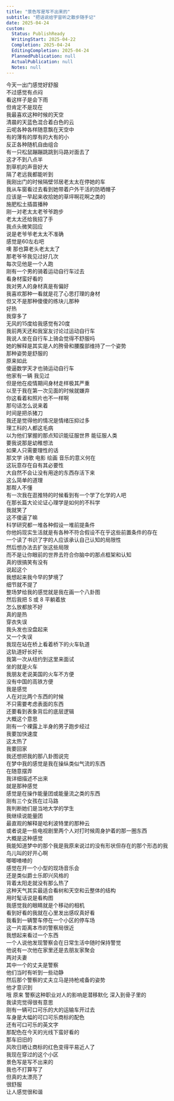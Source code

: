 ```yaml
---      
title: "景色写是写不出来的"      
subtitle: "把话说给宇宙听之散步随手记"      
date: 2025-04-24      
custom:      
  Status: PublishReady      
  WritingStart: 2025-04-22      
  Completion: 2025-04-24      
  EditingCompletion: 2025-04-24      
  PlannedPublication: null      
  ActualPublication: null      
  Notes: null      
---          
```

今天一出门感觉好舒服        
不过感觉有点闷        
看这样子是会下雨        
但肯定不是现在          
我最喜欢这种时候的天空        
清晨的天蓝色混合着白色的云        
云呢各种各样随意飘在天空中        
有的薄有的厚有的大有的小        
反正各种随机自由组合          
有一只松鼠蹦蹦跳跳到马路对面去了        
这才不到八点半        
割草机的声音好大        
隔了老远我都能听到          
我刚出门的时候隔壁邻居老太太在停她的车        
我从车窗看过去看到她带着户外干活的防晒帽子        
应该是一早起来收拾她的草坪啊花啊之类的        
施肥松土插苗播种          
刚一对老太太老爷爷跑步        
老太太还给我招了手        
我点头微笑回应        
说是老爷爷老太太不准确        
感觉是60左右吧        
噢 那也算老头老太太了          
那老爷爷我见过好几次        
每次见他是一个人跑          
刚有一个男的骑着运动自行车过去        
看身材蛮好看的        
我对男人的身材真是有偏好        
我喜欢那种一看就是花了心思打理的身材        
但又不是那种傻傻的练块儿那种          
好热        
我穿多了        
无风的15度给我感觉有20度          
我前两天还和我室友讨论过运动自行车        
我说人坐在自行车上骑会觉得不舒服吗        
她的解释是其实是人的胯骨和腰腹部维持了一个姿势        
那种姿势是舒服的        
原来如此          
傻逼数学天才也骑运动自行车        
他家有一辆 我见过        
但是他在疫情期间身材走样极其严重        
以至于我在第一次见面的时候就嫌弃        
你这看着和照片也不一样啊          
那句话怎么说来着        
时间是把杀猪刀        
我还是觉得他的情况是情绪压抑过多        
理工科的人都这毛病        
以为他们掌握的那点知识能征服世界 能征服人类        
要我说那是幼稚想法        
如果人只需要理性的话        
那文学 诗歌 电影 绘画 音乐的意义何在        
这玩意存在自有其必要性        
大自然不会让没有用途的东西存活下来        
这么简单的道理        
那帮人不懂          
有一次我在逛推特的时候看到有一个学了化学的人吧        
在那长篇大论论证心理学是如何的不科学        
我就笑了        
这不傻逼了嘛        
科学研究都一堆各种假设一堆前提条件        
你他妈现实生活就是有各种不符合假设不在乎这些前置条件的存在        
一个读了书识了字的人应该承认自己认知的局限性        
然后想办法去扩张这些局限        
而不是让你眼前的世界去符合你脑中的那点框架和认知        
真的很搞笑有没有          
说起这个        
我想起来我今早的梦境了        
细节就不提了        
整场梦给我的感觉就是我在画一个八卦图        
然后我把 S 或 8 平躺着放        
怎么放都放不好          
真的是热        
穿衣失误        
我头发也没盘起来        
又一个失误        
我现在站在桥上看着桥下的火车轨道        
这轨道好长好长        
我第一次从纽约到这里来面试        
坐的就是火车          
我朋友老说美国的火车不方便        
没有中国的高铁方便        
我是感觉        
人在对比两个东西的时候        
不只需要考虑表面的东西        
还要看到表象背后的底层逻辑        
大概这个意思          
刚有一个裸露上半身的男子跑步经过        
我要加快速度        
这太热了        
我要回家          
我还想把我的那八卦图说完        
在梦中我的感觉是我在操纵类似气流的东西        
在随意摆弄        
我详细描述不出来        
就是那种感觉        
感觉是在操作能量团或能量流之类的东西          
刚有三个女孩在过马路        
我判断她们是当地大学的学生          
我继续说能量团        
最直观的解释是哈利波特里的那种云        
或者说是一些电视剧里两个人对打时候周身护着的那一圈东西        
大概是这种感觉        
我能知道梦中的那个我是我原来说过的没有形状但存在的那个形态的我          
鸟儿叫的好开心啊        
唧唧喳喳的        
感觉在开一个小型的现场音乐会        
还是类似爵士乐即兴风格的        
背着太阳走就没有那么热了          
这种天气其实最适合看树和天空和云整体的结构        
用时髦话说是看构图        
我感觉我的眼睛就是个移动的相机        
看到好看的我就在心里发出感叹真好看          
我看到一辆警车停在一个小区的停车场          
这一片距离本市的警察局很近          
我想起来看过一个东西        
一个人说他发现警察会在日常生活中随时保持警觉        
他说有一次他在家里还是去朋友家聚会        
两对夫妻        
其中一个的丈夫是警察        
他们当时有听到一些动静        
然后那个警察的丈夫立马是持枪戒备的姿势        
他才意识到        
哦 原来 警察这种职业对人的影响是潜移默化 深入到骨子里的        
我读完觉得很有意思          
刚有一辆可口可乐的大的运输车开过去        
车身是大幅的可口可乐商标的配色        
还有可口可乐的英文字        
那配色在今天的光线下蛮好看的        
那车旧旧的        
风吹日晒让商标的红色变得平易近人了          
我现在穿过的这个小区        
景色写是写不出来的        
我也不打算写了        
但真的太漂亮了        
很舒服        
让人感觉很和谐          
      
